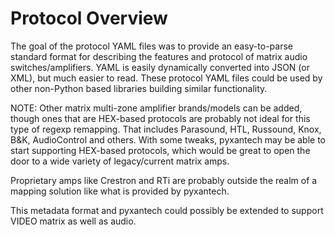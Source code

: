 # Protocol Overview

The goal of the protocol YAML files was to provide an easy-to-parse standard format for describing the features
and protocol of matrix audio switches/amplifiers. YAML is easily dynamically converted into JSON (or XML), but
much easier to read. These protocol YAML files could be used by other non-Python based libraries building
similar functionality.

NOTE: Other matrix multi-zone amplifier brands/models can be added, though ones that are HEX-based protocols are probably
not ideal for this type of regexp remapping. That includes Parasound, HTL, Russound, Knox, B&K, AudioControl and others.
With some tweaks, pyxantech may be able to start supporting HEX-based protocols, which would be great to open the door
to a wide variety of legacy/current matrix amps.

Proprietary amps like Crestron and RTi are probably outside the realm of a mapping solution like what is provided by pyxantech.

This metadata format and pyxantech could possibly be extended to support VIDEO matrix as well as audio.

